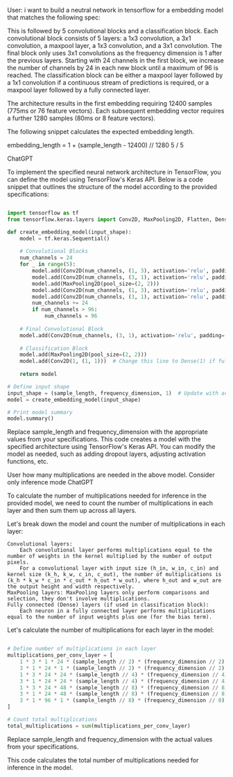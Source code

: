 User:
i want to build a neutral network in tensorflow for a embedding model that matches the following spec:

This is followed by 5 convolutional blocks and a classification block. Each convolutional block consists of 5 layers: a 1x3 convolution, a 3x1 convolution, a maxpool layer, a 1x3 convolution, and a 3x1 convolution. The final block only uses 3x1 convolutions as the frequency dimension is 1 after the previous layers. Starting with 24 channels in the first block, we increase the number of channels by 24 in each new block until a maximum of 96 is reached. The classification block can be either a maxpool layer followed by a 1x1 convolution if a continuous stream of predictions is required, or a maxpool layer followed by a fully connected layer. 

The architecture results in the first embedding requiring 12400 samples (775ms or 76 feature vectors). Each subsequent embedding vector requires a further 1280 samples (80ms or 8 feature vectors).

The following snippet calculates the expected embedding length.

embedding_length = 1 + (sample_length - 12400) // 1280
5 / 5


ChatGPT

To implement the specified neural network architecture in TensorFlow, you can define the model using TensorFlow's Keras API. Below is a code snippet that outlines the structure of the model according to the provided specifications:

```python

import tensorflow as tf
from tensorflow.keras.layers import Conv2D, MaxPooling2D, Flatten, Dense

def create_embedding_model(input_shape):
    model = tf.keras.Sequential()
    
    # Convolutional Blocks
    num_channels = 24
    for _ in range(5):
        model.add(Conv2D(num_channels, (1, 3), activation='relu', padding='same', input_shape=input_shape))
        model.add(Conv2D(num_channels, (3, 1), activation='relu', padding='same'))
        model.add(MaxPooling2D(pool_size=(2, 2)))
        model.add(Conv2D(num_channels, (1, 3), activation='relu', padding='same'))
        model.add(Conv2D(num_channels, (3, 1), activation='relu', padding='same'))
        num_channels += 24
        if num_channels > 96:
            num_channels = 96
    
    # Final Convolutional Block
    model.add(Conv2D(num_channels, (3, 1), activation='relu', padding='same'))
    
    # Classification Block
    model.add(MaxPooling2D(pool_size=(2, 2)))
    model.add(Conv2D(1, (1, 1)))  # Change this line to Dense(1) if fully connected layer is preferred
    
    return model

# Define input shape
input_shape = (sample_length, frequency_dimension, 1)  # Update with actual values
model = create_embedding_model(input_shape)

# Print model summary
model.summary()
```

Replace sample_length and frequency_dimension with the appropriate values from your specifications. This code creates a model with the specified architecture using TensorFlow's Keras API. You can modify the model as needed, such as adding dropout layers, adjusting activation functions, etc.

User
how many multiplications are needed in the above model. Consider only inference mode
ChatGPT

To calculate the number of multiplications needed for inference in the provided model, we need to count the number of multiplications in each layer and then sum them up across all layers.

Let's break down the model and count the number of multiplications in each layer:

    Convolutional layers:
        Each convolutional layer performs multiplications equal to the number of weights in the kernel multiplied by the number of output pixels.
        For a convolutional layer with input size (h_in, w_in, c_in) and kernel size (k_h, k_w, c_in, c_out), the number of multiplications is (k_h * k_w * c_in * c_out * h_out * w_out), where h_out and w_out are the output height and width respectively.
    MaxPooling layers: MaxPooling layers only perform comparisons and selection, they don't involve multiplications.
    Fully connected (Dense) layers (if used in classification block):
        Each neuron in a fully connected layer performs multiplications equal to the number of input weights plus one (for the bias term).

Let's calculate the number of multiplications for each layer in the model:

```python

# Define number of multiplications in each layer
multiplications_per_conv_layer = [
    1 * 3 * 1 * 24 * (sample_length // 2) * (frequency_dimension // 2),  # First conv layer
    3 * 1 * 24 * 1 * (sample_length // 2) * (frequency_dimension // 2),  # Second conv layer
    1 * 3 * 24 * 24 * (sample_length // 4) * (frequency_dimension // 4),  # Third conv layer
    3 * 1 * 24 * 24 * (sample_length // 4) * (frequency_dimension // 4),  # Fourth conv layer
    1 * 3 * 24 * 48 * (sample_length // 8) * (frequency_dimension // 8),  # Fifth conv layer
    3 * 1 * 24 * 48 * (sample_length // 8) * (frequency_dimension // 8),  # Sixth conv layer
    3 * 1 * 96 * 1 * (sample_length // 8) * (frequency_dimension // 8)   # Final conv layer
]

# Count total multiplications
total_multiplications = sum(multiplications_per_conv_layer)
```

Replace sample_length and frequency_dimension with the actual values from your specifications.

This code calculates the total number of multiplications needed for inference in the model.
